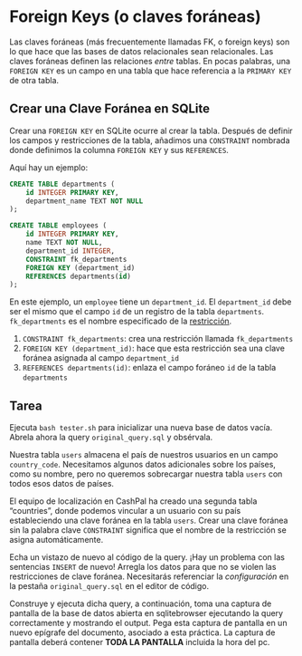 # Foreign Keys (o claves foráneas)

Las claves foráneas (más frecuentemente llamadas FK, o foreign keys) son lo que hace que las bases de datos relacionales sean relacionales. Las claves foráneas definen las relaciones _entre_ tablas. En pocas palabras, una `FOREIGN KEY` es un campo en una tabla que hace referencia a la `PRIMARY KEY` de otra tabla.

## Crear una Clave Foránea en SQLite

Crear una `FOREIGN KEY` en SQLite ocurre al crear la tabla. Después de definir los campos y restricciones de la tabla, añadimos una `CONSTRAINT` nombrada donde definimos la columna `FOREIGN KEY` y sus `REFERENCES`.

Aquí hay un ejemplo:

```sql
CREATE TABLE departments (
    id INTEGER PRIMARY KEY,
    department_name TEXT NOT NULL
);

CREATE TABLE employees (
    id INTEGER PRIMARY KEY,
    name TEXT NOT NULL,
    department_id INTEGER,
    CONSTRAINT fk_departments
    FOREIGN KEY (department_id)
    REFERENCES departments(id)
);
```

En este ejemplo, un `employee` tiene un `department_id`. El `department_id` debe ser el mismo que el campo `id` de un registro de la tabla `departments`. `fk_departments` es el nombre especificado de la [restricción](https://www.sqlite.org/lang_createtable.html#constraint_enforcement).

1. `CONSTRAINT fk_departments`: crea una restricción llamada `fk_departments`
2. `FOREIGN KEY (department_id)`: hace que esta restricción sea una clave foránea asignada al campo `department_id`
3. `REFERENCES departments(id)`: enlaza el campo foráneo `id` de la tabla `departments`

## Tarea

Ejecuta `bash tester.sh` para inicializar una nueva base de datos vacía. Abrela ahora la query `original_query.sql` y obsérvala.

Nuestra tabla `users` almacena el país de nuestros usuarios en un campo `country_code`. Necesitamos algunos datos adicionales sobre los países, como su nombre, pero no queremos sobrecargar nuestra tabla `users` con todos esos datos de países.

El equipo de localización en CashPal ha creado una segunda tabla “countries”, donde podemos vincular a un usuario con su país estableciendo una clave foránea en la tabla `users`. Crear una clave foránea sin la palabra clave `CONSTRAINT` significa que el nombre de la restricción se asigna automáticamente.

Echa un vistazo de nuevo al código de la query. ¡Hay un problema con las sentencias `INSERT` de nuevo! Arregla los datos para que no se violen las restricciones de clave foránea. Necesitarás referenciar la _configuración_ en la pestaña `original_query.sql` en el editor de código.

Construye y ejecuta dicha query, a continuación, toma una captura de pantalla de la base de datos abierta en sqlitebrowser ejecutando la query correctamente y mostrando el output. Pega esta captura de pantalla en un nuevo epígrafe del documento, asociado a esta práctica. La captura de pantalla deberá contener **TODA LA PANTALLA** incluida la hora del pc.
